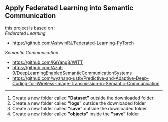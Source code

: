 **Apply Federated Learning into Semantic Communication**
---
this project is based on :  
*Federated Learning*  
+ https://github.com/AshwinRJ/Federated-Learning-PyTorch
  
*Semantic Communication*  
+ https://github.com/KeYang8/WITT  
+ https://github.com/Azul-9/DeepLearningEnabledSemanticCommunicationSystems   
+ https://github.com/wyzhang-ustb/Predictive-and-Adaptive-Deep-Coding-for-Wireless-Image-Transmission-in-Semantic-Communication   

---
1. Create a new folder called **"Dataset"** outside the downloaded folder
2. Create a new folder called **"logs"** outside the downloaded folder
3. Create a new folder called **"save"** outside the downloaded folder
4. Create a new folder called **"objects"** inside the **"save"** folder
